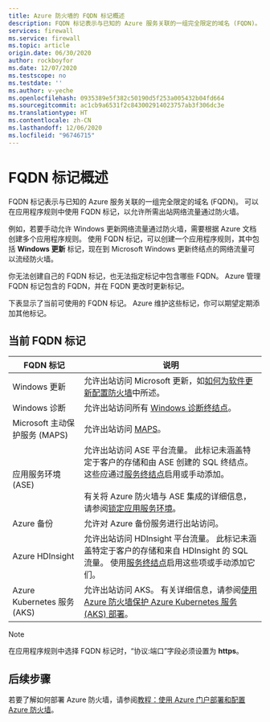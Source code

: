 ```yaml
---
title: Azure 防火墙的 FQDN 标记概述
description: FQDN 标记表示与已知的 Azure 服务关联的一组完全限定的域名 (FQDN)。
services: firewall
ms.service: firewall
ms.topic: article
origin.date: 06/30/2020
author: rockboyfor
ms.date: 12/07/2020
ms.testscope: no
ms.testdate: ''
ms.author: v-yeche
ms.openlocfilehash: 0935389e5f382c50190d5f253a005432b04fd664
ms.sourcegitcommit: ac1cb9a6531f2c843002914023757ab3f306dc3e
ms.translationtype: HT
ms.contentlocale: zh-CN
ms.lasthandoff: 12/06/2020
ms.locfileid: "96746715"
---
```

# <a name="fqdn-tags-overview"></a>FQDN 标记概述

FQDN 标记表示与已知的 Azure 服务关联的一组完全限定的域名 (FQDN)。 可以在应用程序规则中使用 FQDN 标记，以允许所需出站网络流量通过防火墙。

例如，若要手动允许 Windows 更新网络流量通过防火墙，需要根据 Azure 文档创建多个应用程序规则。 使用 FQDN 标记，可以创建一个应用程序规则，其中包括 **Windows 更新** 标记，现在到 Microsoft Windows 更新终结点的网络流量可以流经防火墙。

你无法创建自己的 FQDN 标记，也无法指定标记中包含哪些 FQDN。 Azure 管理 FQDN 标记包含的 FQDN，并在 FQDN 更改时更新标记。 

<!--- screenshot of application rule with a FQDN tag.-->

下表显示了当前可使用的 FQDN 标记。 Azure 维护这些标记，你可以期望定期添加其他标记。

## <a name="current-fqdn-tags"></a>当前 FQDN 标记

|FQDN 标记  |说明  |
|---------|---------|
|Windows 更新     |允许出站访问 Microsoft 更新，如[如何为软件更新配置防火墙](https://docs.microsoft.com/mem/configmgr/sum/get-started/install-a-software-update-point)中所述。|
|Windows 诊断|允许出站访问所有 [Windows 诊断终结点](https://docs.microsoft.com/windows/privacy/configure-windows-diagnostic-data-in-your-organization#endpoints)。|
|Microsoft 主动保护服务 (MAPS)|允许出站访问 [MAPS](https://cloudblogs.microsoft.com/enterprisemobility/2016/05/31/important-changes-to-microsoft-active-protection-service-maps-endpoint/)。|
|应用服务环境 (ASE)|允许出站访问 ASE 平台流量。 此标记未涵盖特定于客户的存储和由 ASE 创建的 SQL 终结点。 这些应通过[服务终结点](../virtual-network/tutorial-restrict-network-access-to-resources.md)启用或手动添加。<br /><br />有关将 Azure 防火墙与 ASE 集成的详细信息，请参阅[锁定应用服务环境](../app-service/environment/firewall-integration.md#configuring-azure-firewall-with-your-ase)。|
|Azure 备份|允许对 Azure 备份服务进行出站访问。|
|Azure HDInsight|允许出站访问 HDInsight 平台流量。 此标记未涵盖特定于客户的存储和来自 HDInsight 的 SQL 流量。 使用[服务终结点](../virtual-network/tutorial-restrict-network-access-to-resources.md)启用这些项或手动添加它们。|
|Azure Kubernetes 服务 (AKS)|允许出站访问 AKS。 有关详细信息，请参阅[使用 Azure 防火墙保护 Azure Kubernetes 服务 (AKS) 部署](protect-azure-kubernetes-service.md)。|

<!--Not Available on |WindowsVirtualDesktop (WVD)|Allows outbound Windows Virtual Desktop platform traffic. This tag doesn't cover deployment-specific Storage and Service Bus endpoints created by WVD. Additionally, DNS and KMS network rules are required. For more information about integrating Azure Firewall with WVD, see [Use Azure Firewall to protect Window Virtual Desktop deployments](protect-windows-virtual-desktop.md)-->

> [!NOTE]
> 在应用程序规则中选择 FQDN 标记时，“协议:端口”字段必须设置为 **https**。

## <a name="next-steps"></a>后续步骤

若要了解如何部署 Azure 防火墙，请参阅[教程：使用 Azure 门户部署和配置 Azure 防火墙](tutorial-firewall-deploy-portal.md)。

<!-- Update_Description: update meta properties, wording update, update link -->